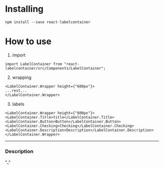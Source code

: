 # Installing

```
npm install --save react-labelcontainer
```

# How to use

1. import

```
import LabelContainer from "react-labelcontainer/src/Components/LabelContainer";

```

2. wrapping

```
<LabelContainer.Wrapper height={"600px"}>
...rest...
</LabelContainer.Wrapper>
```

3. labels

```
<LabelContainer.Wrapper height={"600px"}>
<LabelContainer.Title>title</LabelContainer.Title>
<LabelContainer.Button>Button</LabelContainer.Button>
<LabelContainer.Checking>Checking</LabelContainer.Checking>
<LabelContainer.Description>Description</LabelContainer.Description>
</LabelContainer.Wrapper>
```

---

### Description

^\_^
